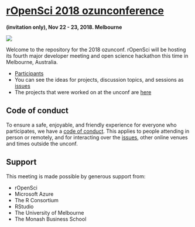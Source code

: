 # [rOpenSci 2018 ozunconference](http://ozunconf18.ropensci.org/)
__(invitation only), Nov 22 - 23, 2018. Melbourne__

![](static/img/melb-logo.png)

Welcome to the repository for the 2018 ozunconf.  rOpenSci will be hosting its fourth major developer meeting and open science hackathon this time in Melbourne, Australia.

* [Participants](http://ozunconf18.ropensci.org/#team)
* You can see the ideas for projects, discussion topics, and sessions as [issues](https://github.com/ropensci/ozunconf18/issues/)
* The projects that were worked on at the unconf are [here](http://ozunconf18.ropensci.org/projects/)

## Code of conduct

To ensure a safe, enjoyable, and friendly experience for everyone who participates, we have a [code of conduct](http://ozunconf18.ropensci.org/coc).  This applies to people attending in person or remotely, and for interacting over the [issues](https://github.com/ropensci/ozunconf18/issues/), other online venues and times outside the unconf.

## Support

This meeting is made possible by generous support from:

- rOpenSci
- Microsoft Azure
- The R Consortium
- RStudio
- The University of Melbourne
- The Monash Business School
